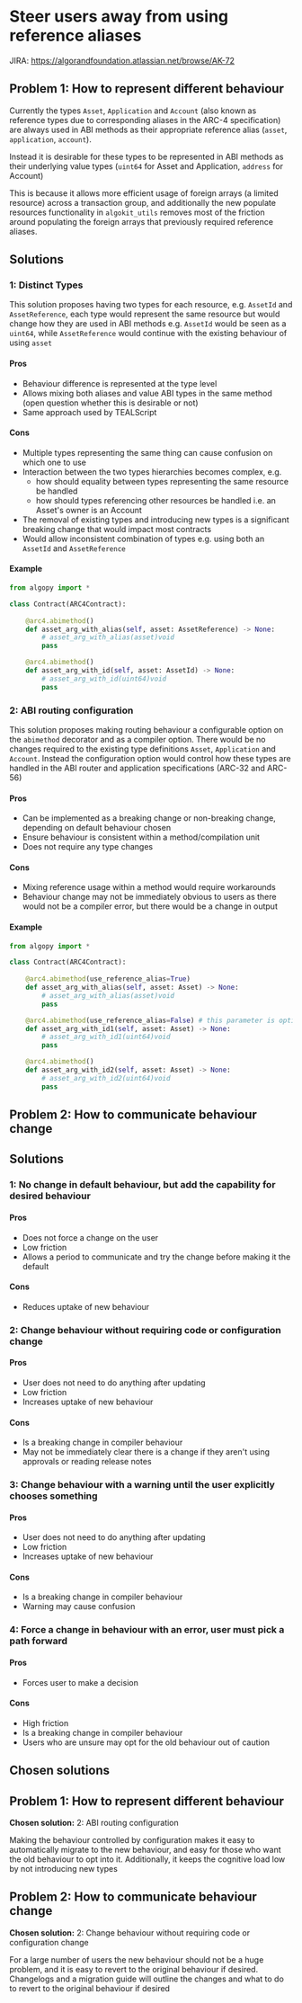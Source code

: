 # Steer users away from using reference aliases

JIRA: https://algorandfoundation.atlassian.net/browse/AK-72

## Problem 1: How to represent different behaviour

Currently the types `Asset`, `Application` and `Account` (also known as reference types due to corresponding aliases in the ARC-4 specification)
are always used in ABI methods as their appropriate reference alias (`asset`, `application`, `account`).

Instead it is desirable for these types to be represented in ABI methods as their underlying value types 
(`uint64` for Asset and Application, `address` for Account)

This is because it allows more efficient usage of foreign arrays (a limited resource) across a transaction group, and additionally
the new populate resources functionality in `algokit_utils` removes most of the friction around populating the foreign arrays that 
previously required reference aliases.

## Solutions

### 1: Distinct Types

This solution proposes having two types for each resource, e.g. `AssetId` and `AssetReference`, each type would represent the same resource
but would change how they are used in ABI methods e.g. `AssetId` would be seen as a `uint64`, while `AssetReference` would continue with
the existing behaviour of using `asset`

#### Pros

* Behaviour difference is represented at the type level
* Allows mixing both aliases and value ABI types in the same method (open question whether this is desirable or not)
* Same approach used by TEALScript

#### Cons

* Multiple types representing the same thing can cause confusion on which one to use
* Interaction between the two types hierarchies becomes complex, e.g. 
  * how should equality between types representing the same resource be handled
  * how should types referencing other resources be handled i.e. an Asset's owner is an Account
* The removal of existing types and introducing new types is a significant breaking change that would impact most contracts
* Would allow inconsistent combination of types e.g. using both an `AssetId` and `AssetReference`

#### Example 

```python
from algopy import *

class Contract(ARC4Contract):
    
    @arc4.abimethod()
    def asset_arg_with_alias(self, asset: AssetReference) -> None:
        # asset_arg_with_alias(asset)void
        pass

    @arc4.abimethod()
    def asset_arg_with_id(self, asset: AssetId) -> None:
        # asset_arg_with_id(uint64)void
        pass

```

### 2: ABI routing configuration

This solution proposes making routing behaviour a configurable option on the `abimethod` decorator and as a compiler option.
There would be no changes required to the existing type definitions `Asset`, `Application` and `Account`. 
Instead the configuration option would control how these types are handled in the ABI router and application specifications (ARC-32 and ARC-56) 

#### Pros

* Can be implemented as a breaking change or non-breaking change, depending on default behaviour chosen
* Ensure behaviour is consistent within a method/compilation unit
* Does not require any type changes

#### Cons

* Mixing reference usage within a method would require workarounds
* Behaviour change may not be immediately obvious to users as there would not be a compiler error, but there would be a change in output

#### Example

```python
from algopy import *

class Contract(ARC4Contract):
    
    @arc4.abimethod(use_reference_alias=True)
    def asset_arg_with_alias(self, asset: Asset) -> None:
        # asset_arg_with_alias(asset)void
        pass

    @arc4.abimethod(use_reference_alias=False) # this parameter is optional (see next method)
    def asset_arg_with_id1(self, asset: Asset) -> None:
        # asset_arg_with_id1(uint64)void
        pass

    @arc4.abimethod()
    def asset_arg_with_id2(self, asset: Asset) -> None:
        # asset_arg_with_id2(uint64)void
        pass

```

## Problem 2: How to communicate behaviour change

## Solutions

### 1: No change in default behaviour, but add the capability for desired behaviour

#### Pros
* Does not force a change on the user
* Low friction
* Allows a period to communicate and try the change before making it the default

#### Cons
* Reduces uptake of new behaviour
    

### 2: Change behaviour without requiring code or configuration change

#### Pros
* User does not need to do anything after updating
* Low friction
* Increases uptake of new behaviour

#### Cons
* Is a breaking change in compiler behaviour
* May not be immediately clear there is a change if they aren't using approvals or reading release notes


### 3: Change behaviour with a warning until the user explicitly chooses something

#### Pros
* User does not need to do anything after updating
* Low friction
* Increases uptake of new behaviour

#### Cons
* Is a breaking change in compiler behaviour
* Warning may cause confusion

### 4: Force a change in behaviour with an error, user must pick a path forward

#### Pros
* Forces user to make a decision

#### Cons
* High friction
* Is a breaking change in compiler behaviour
* Users who are unsure may opt for the old behaviour out of caution

## Chosen solutions

## Problem 1: How to represent different behaviour

**Chosen solution:** 2: ABI routing configuration

Making the behaviour controlled by configuration makes it easy to automatically migrate to the new behaviour, and easy for those
who want the old behaviour to opt into it. Additionally, it keeps the cognitive load low by not introducing new types

## Problem 2: How to communicate behaviour change

**Chosen solution:** 2: Change behaviour without requiring code or configuration change

For a large number of users the new behaviour should not be a huge problem, and it is easy to revert to the original behaviour if
desired. Changelogs and a migration guide will outline the changes and what to do to revert to the original behaviour if desired
